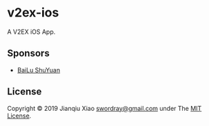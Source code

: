 # v2ex-ios

A V2EX iOS App.

## Sponsors

* [BaiLu ShuYuan](https://bailushuyuan.org)

## License

Copyright © 2019 Jianqiu Xiao <swordray@gmail.com> under The [MIT License](http://opensource.org/licenses/MIT).
